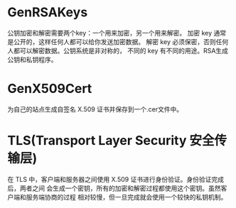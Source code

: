 # GenRSAKeys
公钥加密和解密需要两个key：一个用来加密，另一个用来解密。
加密 key 通常是公开的，这样任何人都可以给你发送加密数据。
解密 key 必须保密，否则任何人都可以解密数据。公钥系统是非对称的，
不同的 key 有不同的用途。RSA生成公钥和私钥程序。

# GenX509Cert
为自己的站点生成自签名 X.509 证书并保存到一个.cer文件中。

# TLS(Transport Layer Security 安全传输层)
在 TLS 中，客户端和服务器之间使用 X.509 证书进行身份验证。身份验证完成后，两者之间
会生成一个密钥，所有的加密和解密过程都使用这个密钥。虽然客户端和服务端协商的过程
相对较慢，但一旦完成就会使用一个较快的私钥机制。  
